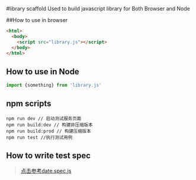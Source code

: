 #library scaffold
Used to build javascript library for Both Browser and Node

##How to use in browser
```html
<html>
  <body>
    <script src="library.js"></script>
  </body>
</html>
```

## How to use in Node
```javascript
import {something} from 'library.js'
```


## npm scripts
```shell
npm run dev // 启动测试服务页面
npm run build:dev // 构建非压缩版本
npm run build:prod // 构建压缩版本
npm run test //执行测试用例
```


## How to write test spec
> [点击参考date.spec.js](./test/date.spec.js)
